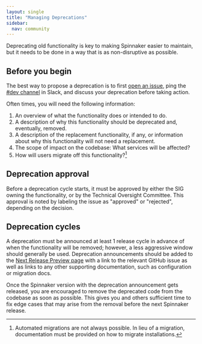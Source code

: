```yaml
---
layout: single
title: "Managing Deprecations"
sidebar:
  nav: community
---
```


Deprecating old functionality is key to making Spinnaker easier to maintain, but it needs to be done in a way that is as non-disruptive as possible.

## Before you begin

The best way to propose a deprecation is to first [open an issue](https://github.com/spinnaker/spinnaker/issues/new), ping the [#dev channel](https://spinnakerteam.slack.com/messages/C0DPVDMQE/) in Slack, and discuss your deprecation before taking action.

Often times, you will need the following information:

1. An overview of what the functionality does or intended to do.
1. A description of why this functionality should be deprecated and, eventually, removed.
1. A description of the replacement functionality, if any, or information about why this functionality will not need a replacement.
1. The scope of impact on the codebase: What services will be affected?
1. How will users migrate off this functionality?[^1]

## Deprecation approval

Before a deprecation cycle starts, it must be approved by either the SIG owning the functionality, or by the Technical Oversight Committee.
This approval is noted by labeling the issue as "approved" or "rejected", depending on the decision.

## Deprecation cycles

A deprecation must be announced at least 1 release cycle in advance of when the functionality will be removed; however, a less aggressive window should generally be used.
Deprecation announcements should be added to the [Next Release Preview page](/community/releases/next-release-preview) with a link to the relevant GitHub issue as well as links to any other supporting documentation, such as configuration or migration docs.

Once the Spinnaker version with the deprecation announcement gets released, you are encouraged to remove the deprecated code from the codebase as soon as possible. This gives you and others sufficient time to fix edge cases that may arise from the removal before the next Spinnaker release.

[^1]: Automated migrations are not always possible. In lieu of a migration, documentation must be provided on how to migrate installations.
